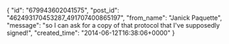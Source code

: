  {
   "id": "679943602041575",
   "post_id": "462493170453287_491707400865197",
   "from_name": "Janick Paquette",
   "message": "so I can ask for a copy of that protocol that I've supposedly signed!",
   "created_time": "2014-06-12T16:38:06+0000"
 }
